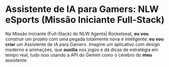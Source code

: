 # Assistente de IA para Gamers: NLW eSports (Missão Iniciante Full-Stack)

Na Missão Iniciante (Full-Stack) do NLW Agents| Rocketseat, **eu vou** construir um projeto com uma pegada totalmente nova e inteligente: **eu vou criar** um Assistente de IA para Gamers.
Imagine um aplicativo com design moderno e animações, que **auxilia** nos jogos e dá dicas de estratégia em tempo real, tudo isso usando a API do Gemini como o cérebro do **meu** assistente.
